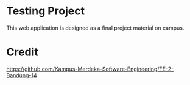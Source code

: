 # Testing Project
 This web application is designed as a final project material on campus.

 # Credit
 https://github.com/Kampus-Merdeka-Software-Engineering/FE-2-Bandung-14